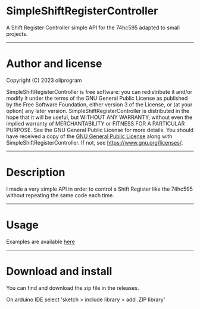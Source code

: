 
# SimpleShiftRegisterController
A Shift Register Controller simple API for the 74hc595 adapted to small projects.

---

# Author and license

Copyright (C) 2023 ollprogram

SimpleShiftRegisterController is free software: you can redistribute it and/or modify it under the terms of
the GNU General Public License as published by the Free Software Foundation, either version 3 of the License,
or (at your option) any later version.
SimpleShiftRegisterController is distributed in the hope that it will be useful, but WITHOUT ANY WARRANTY;
without even the implied warranty of MERCHANTABILITY or FITNESS FOR A PARTICULAR PURPOSE.
See the GNU General Public License for more details.
You should have received a copy of the [GNU General Public License](LICENSE) along with SimpleShiftRegisterController.
If not, see <https://www.gnu.org/licenses/>.

---

# Description

I made a very simple API in order to control a Shift Register like the 74hc595 without repeating the same code each time.

---

# Usage

Examples are available [here](examples/)

---

# Download and install

You can find and download the zip file in the releases. 

On arduino IDE select 'sketch > include library > add .ZIP library'
